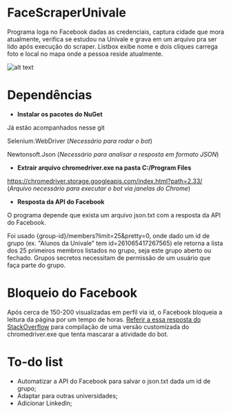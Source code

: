 # FaceScraperUnivale
Programa loga no Facebook dadas as credenciais, captura cidade que mora atualmente, verifica se estudou na Univale e grava em um arquivo pra ser lido após execução do scraper. Listbox exibe nome e dois cliques carrega foto e local no mapa onde a pessoa reside atualmente.

![alt text](https://i.imgur.com/elNFs8f.png "Exemplo")

# Dependências
- **Instalar os pacotes do NuGet**

Já estão acompanhados nesse git

Selenium.WebDriver (*Necessário para rodar o bot*)

Newtonsoft.Json (*Necessário para analisar a resposta em formato JSON*)

- **Extrair arquivo chromedriver.exe na pasta C:/Program Files**

https://chromedriver.storage.googleapis.com/index.html?path=2.33/ (*Arquivo necessário para executar o bot via janelas do Chrome*)

- **Resposta da API do Facebook**

O programa depende que exista um arquivo json.txt com a resposta da API do Facebook. 

Foi usado {group-id}/members?limit=25&pretty=0, onde dado um id de grupo (ex. "Alunos da Univale" tem id=261065417267565) ele retorna a lista dos 25 primeiros membros listados no grupo, seja este grupo aberto ou fechado. Grupos secretos necessitam de permissão de um usuário que faça parte do grupo.

# Bloqueio do Facebook
Após cerca de 150-200 visualizadas em perfil via id, o Facebook bloqueia a leitura da página por um tempo de horas.
[Referir a essa resposta do StackOverflow](https://stackoverflow.com/a/41220267) para compilação de uma versão customizada do chromedriver.exe que tenta mascarar a atividade do bot.

# To-do list
- Automatizar a API do Facebook para salvar o json.txt dada um id de grupo;
- Adaptar para outras universidades;
- Adicionar LinkedIn;


